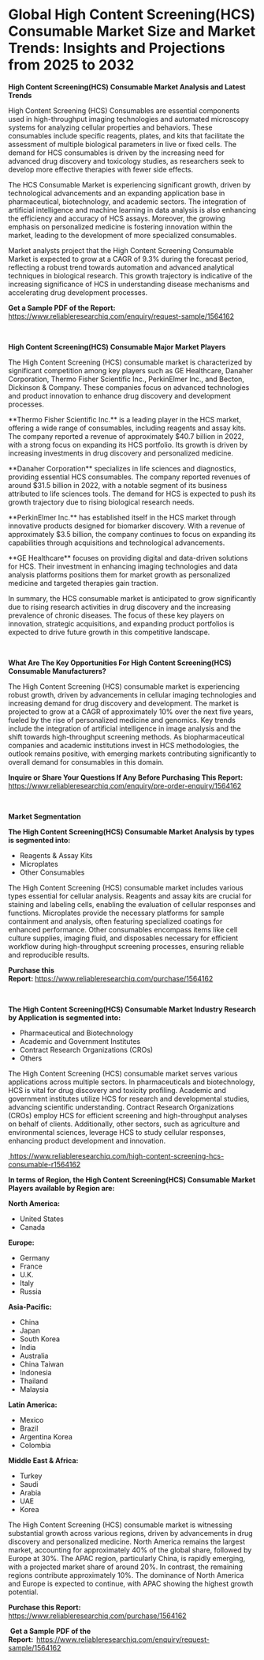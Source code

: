 <p><h1>Global High Content Screening(HCS) Consumable Market Size and Market Trends: Insights and Projections from 2025 to 2032</h1></p><p><strong>High Content Screening(HCS) Consumable Market Analysis and Latest Trends</strong></p>
<p><p>High Content Screening (HCS) Consumables are essential components used in high-throughput imaging technologies and automated microscopy systems for analyzing cellular properties and behaviors. These consumables include specific reagents, plates, and kits that facilitate the assessment of multiple biological parameters in live or fixed cells. The demand for HCS consumables is driven by the increasing need for advanced drug discovery and toxicology studies, as researchers seek to develop more effective therapies with fewer side effects.</p><p>The HCS Consumable Market is experiencing significant growth, driven by technological advancements and an expanding application base in pharmaceutical, biotechnology, and academic sectors. The integration of artificial intelligence and machine learning in data analysis is also enhancing the efficiency and accuracy of HCS assays. Moreover, the growing emphasis on personalized medicine is fostering innovation within the market, leading to the development of more specialized consumables.</p><p>Market analysts project that the High Content Screening Consumable Market is expected to grow at a CAGR of 9.3% during the forecast period, reflecting a robust trend towards automation and advanced analytical techniques in biological research. This growth trajectory is indicative of the increasing significance of HCS in understanding disease mechanisms and accelerating drug development processes.</p></p>
<p><strong>Get a Sample PDF of the Report:&nbsp;</strong> <a href="https://www.reliableresearchiq.com/enquiry/request-sample/1564162?utm_campaign=3177&utm_medium=2&utm_source=Github&utm_content=ia&utm_term=14042025&utm_id=high-content-screeninghcs-consumable">https://www.reliableresearchiq.com/enquiry/request-sample/1564162</a></p>
<p>&nbsp;</p>
<p><strong>High Content Screening(HCS) Consumable Major Market Players</strong></p>
<p><p>The High Content Screening (HCS) consumable market is characterized by significant competition among key players such as GE Healthcare, Danaher Corporation, Thermo Fisher Scientific Inc., PerkinElmer Inc., and Becton, Dickinson & Company. These companies focus on advanced technologies and product innovation to enhance drug discovery and development processes.</p><p>**Thermo Fisher Scientific Inc.** is a leading player in the HCS market, offering a wide range of consumables, including reagents and assay kits. The company reported a revenue of approximately $40.7 billion in 2022, with a strong focus on expanding its HCS portfolio. Its growth is driven by increasing investments in drug discovery and personalized medicine.</p><p>**Danaher Corporation** specializes in life sciences and diagnostics, providing essential HCS consumables. The company reported revenues of around $31.5 billion in 2022, with a notable segment of its business attributed to life sciences tools. The demand for HCS is expected to push its growth trajectory due to rising biological research needs.</p><p>**PerkinElmer Inc.** has established itself in the HCS market through innovative products designed for biomarker discovery. With a revenue of approximately $3.5 billion, the company continues to focus on expanding its capabilities through acquisitions and technological advancements.</p><p>**GE Healthcare** focuses on providing digital and data-driven solutions for HCS. Their investment in enhancing imaging technologies and data analysis platforms positions them for market growth as personalized medicine and targeted therapies gain traction.</p><p>In summary, the HCS consumable market is anticipated to grow significantly due to rising research activities in drug discovery and the increasing prevalence of chronic diseases. The focus of these key players on innovation, strategic acquisitions, and expanding product portfolios is expected to drive future growth in this competitive landscape.</p></p>
<p>&nbsp;</p>
<p><strong>What Are The Key Opportunities For High Content Screening(HCS) Consumable Manufacturers?</strong></p>
<p><p>The High Content Screening (HCS) consumable market is experiencing robust growth, driven by advancements in cellular imaging technologies and increasing demand for drug discovery and development. The market is projected to grow at a CAGR of approximately 10% over the next five years, fueled by the rise of personalized medicine and genomics. Key trends include the integration of artificial intelligence in image analysis and the shift towards high-throughput screening methods. As biopharmaceutical companies and academic institutions invest in HCS methodologies, the outlook remains positive, with emerging markets contributing significantly to overall demand for consumables in this domain.</p></p>
<p><strong>Inquire or Share Your Questions If Any Before Purchasing This Report:</strong> <a href="https://www.reliableresearchiq.com/enquiry/pre-order-enquiry/1564162?utm_campaign=3177&utm_medium=2&utm_source=Github&utm_content=ia&utm_term=14042025&utm_id=high-content-screeninghcs-consumable">https://www.reliableresearchiq.com/enquiry/pre-order-enquiry/1564162</a></p>
<p>&nbsp;</p>
<p><strong>Market Segmentation</strong></p>
<p><strong>The High Content Screening(HCS) Consumable Market Analysis by types is segmented into:</strong></p>
<p><ul><li>Reagents & Assay Kits</li><li>Microplates</li><li>Other Consumables</li></ul></p>
<p><p>The High Content Screening (HCS) consumable market includes various types essential for cellular analysis. Reagents and assay kits are crucial for staining and labeling cells, enabling the evaluation of cellular responses and functions. Microplates provide the necessary platforms for sample containment and analysis, often featuring specialized coatings for enhanced performance. Other consumables encompass items like cell culture supplies, imaging fluid, and disposables necessary for efficient workflow during high-throughput screening processes, ensuring reliable and reproducible results.</p></p>
<p><strong>Purchase this Report:&nbsp;</strong><a href="https://www.reliableresearchiq.com/purchase/1564162?utm_campaign=3177&utm_medium=2&utm_source=Github&utm_content=ia&utm_term=14042025&utm_id=high-content-screeninghcs-consumable">https://www.reliableresearchiq.com/purchase/1564162</a></p>
<p>&nbsp;</p>
<p><strong>The High Content Screening(HCS) Consumable Market Industry Research by Application is segmented into:</strong></p>
<p><ul><li>Pharmaceutical and Biotechnology</li><li>Academic and Government Institutes</li><li>Contract Research Organizations (CROs)</li><li>Others</li></ul></p>
<p><p>The High Content Screening (HCS) consumable market serves various applications across multiple sectors. In pharmaceuticals and biotechnology, HCS is vital for drug discovery and toxicity profiling. Academic and government institutes utilize HCS for research and developmental studies, advancing scientific understanding. Contract Research Organizations (CROs) employ HCS for efficient screening and high-throughput analyses on behalf of clients. Additionally, other sectors, such as agriculture and environmental sciences, leverage HCS to study cellular responses, enhancing product development and innovation.</p></p>
<p><a href="https://www.reliableresearchiq.com/high-content-screening-hcs-consumable-r1564162?utm_campaign=3177&utm_medium=2&utm_source=Github&utm_content=ia&utm_term=14042025&utm_id=high-content-screeninghcs-consumable">&nbsp;https://www.reliableresearchiq.com/high-content-screening-hcs-consumable-r1564162</a></p>
<p><strong>In terms of Region, the High Content Screening(HCS) Consumable Market Players available by Region are:</strong></p>
<p>
    <p> <strong> North America: </strong>
        <ul>
            <li>United States</li>
            <li>Canada</li>
        </ul>
        </p> 
    <p> <strong> Europe: </strong>
        <ul>
            <li>Germany</li>
            <li>France</li>
            <li>U.K.</li>
            <li>Italy</li>
            <li>Russia</li>
        </ul>
        </p> 
    <p> <strong> Asia-Pacific: </strong>
        <ul>
            <li>China</li>
            <li>Japan</li>
            <li>South Korea</li>
            <li>India</li>
            <li>Australia</li>
            <li>China Taiwan</li>
            <li>Indonesia</li>
            <li>Thailand</li>
            <li>Malaysia</li>
        </ul>
        </p> 
    <p> <strong> Latin America: </strong>
        <ul>
            <li>Mexico</li>
            <li>Brazil</li>
            <li>Argentina Korea</li>
            <li>Colombia</li>
        </ul>
        </p> 
    <p> <strong> Middle East & Africa: </strong>
        <ul>
            <li>Turkey</li>
            <li>Saudi</li>
            <li>Arabia</li>
            <li>UAE</li>
            <li>Korea</li>
        </ul>
    </p>
    </p>
<p><p>The High Content Screening (HCS) consumable market is witnessing substantial growth across various regions, driven by advancements in drug discovery and personalized medicine. North America remains the largest market, accounting for approximately 40% of the global share, followed by Europe at 30%. The APAC region, particularly China, is rapidly emerging, with a projected market share of around 20%. In contrast, the remaining regions contribute approximately 10%. The dominance of North America and Europe is expected to continue, with APAC showing the highest growth potential.</p></p>
<p><strong>Purchase this Report: </strong><a href="https://www.reliableresearchiq.com/purchase/1564162?utm_campaign=3177&utm_medium=2&utm_source=Github&utm_content=ia&utm_term=14042025&utm_id=high-content-screeninghcs-consumable">https://www.reliableresearchiq.com/purchase/1564162</a></p>
<p>&nbsp;<strong>Get a Sample PDF of the Report:&nbsp;&nbsp;</strong><a href="https://www.reliableresearchiq.com/enquiry/request-sample/1564162?utm_campaign=3177&utm_medium=2&utm_source=Github&utm_content=ia&utm_term=14042025&utm_id=high-content-screeninghcs-consumable">https://www.reliableresearchiq.com/enquiry/request-sample/1564162</a></p>
<p><strong></strong></p>
<p><p></p><p></p><p></p></p>